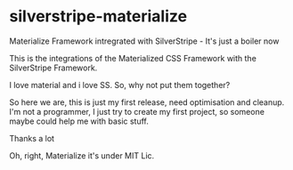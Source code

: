 # silverstripe-materialize
Materialize Framework intregrated with SilverStripe - It's just a boiler now

This is the integrations of the Materialized CSS Framework with the SilverStripe Framework.


I love material and i love SS. So, why not put them together?

So here we are, this is just my first release, need optimisation and cleanup. I'm not a programmer,
I just try to create my first project, so someone maybe could help me with basic stuff. 

Thanks a lot 

Oh, right, Materialize it's under MIT Lic. 
